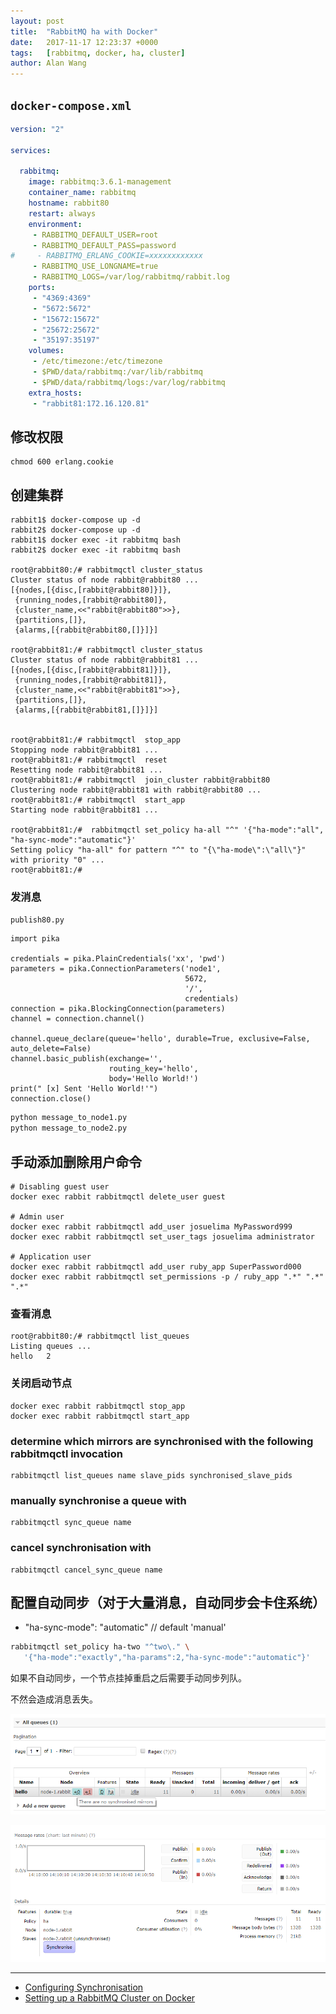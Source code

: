 ```yaml
---
layout: post
title:  "RabbitMQ ha with Docker"
date:   2017-11-17 12:23:37 +0000
tags:   [rabbitmq, docker, ha, cluster]
author: Alan Wang
---
```


## `docker-compose.xml`

```yaml
version: "2"

services:

  rabbitmq:
    image: rabbitmq:3.6.1-management
    container_name: rabbitmq
    hostname: rabbit80
    restart: always
    environment:
     - RABBITMQ_DEFAULT_USER=root
     - RABBITMQ_DEFAULT_PASS=password
#     - RABBITMQ_ERLANG_COOKIE=xxxxxxxxxxxx
     - RABBITMQ_USE_LONGNAME=true
     - RABBITMQ_LOGS=/var/log/rabbitmq/rabbit.log
    ports:
     - "4369:4369"
     - "5672:5672"
     - "15672:15672"
     - "25672:25672"
     - "35197:35197"
    volumes:
     - /etc/timezone:/etc/timezone
     - $PWD/data/rabbitmq:/var/lib/rabbitmq
     - $PWD/data/rabbitmq/logs:/var/log/rabbitmq
    extra_hosts:
     - "rabbit81:172.16.120.81"
```

## 修改权限

```
chmod 600 erlang.cookie
```

## 创建集群

```
rabbit1$ docker-compose up -d
rabbit2$ docker-compose up -d
rabbit1$ docker exec -it rabbitmq bash
rabbit2$ docker exec -it rabbitmq bash

root@rabbit80:/# rabbitmqctl cluster_status
Cluster status of node rabbit@rabbit80 ...
[{nodes,[{disc,[rabbit@rabbit80]}]},
 {running_nodes,[rabbit@rabbit80]},
 {cluster_name,<<"rabbit@rabbit80">>},
 {partitions,[]},
 {alarms,[{rabbit@rabbit80,[]}]}]

root@rabbit81:/# rabbitmqctl cluster_status
Cluster status of node rabbit@rabbit81 ...
[{nodes,[{disc,[rabbit@rabbit81]}]},
 {running_nodes,[rabbit@rabbit81]},
 {cluster_name,<<"rabbit@rabbit81">>},
 {partitions,[]},
 {alarms,[{rabbit@rabbit81,[]}]}]


root@rabbit81:/# rabbitmqctl  stop_app
Stopping node rabbit@rabbit81 ...
root@rabbit81:/# rabbitmqctl  reset
Resetting node rabbit@rabbit81 ...
root@rabbit81:/# rabbitmqctl  join_cluster rabbit@rabbit80
Clustering node rabbit@rabbit81 with rabbit@rabbit80 ...
root@rabbit81:/# rabbitmqctl  start_app
Starting node rabbit@rabbit81 ...

root@rabbit81:/#  rabbitmqctl set_policy ha-all "^" '{"ha-mode":"all", "ha-sync-mode":"automatic"}'
Setting policy "ha-all" for pattern "^" to "{\"ha-mode\":\"all\"}" with priority "0" ...
root@rabbit81:/#
```

### 发消息

`publish80.py`

```
import pika

credentials = pika.PlainCredentials('xx', 'pwd')
parameters = pika.ConnectionParameters('node1',
                                       5672,
                                       '/',
                                       credentials)
connection = pika.BlockingConnection(parameters)
channel = connection.channel()

channel.queue_declare(queue='hello', durable=True, exclusive=False, auto_delete=False)
channel.basic_publish(exchange='',
                      routing_key='hello',
                      body='Hello World!')
print(" [x] Sent 'Hello World!'")
connection.close()
```

```sh
python message_to_node1.py
python message_to_node2.py
```


## 手动添加删除用户命令

```
# Disabling guest user
docker exec rabbit rabbitmqctl delete_user guest

# Admin user
docker exec rabbit rabbitmqctl add_user josuelima MyPassword999
docker exec rabbit rabbitmqctl set_user_tags josuelima administrator

# Application user
docker exec rabbit rabbitmqctl add_user ruby_app SuperPassword000
docker exec rabbit rabbitmqctl set_permissions -p / ruby_app ".*" ".*" ".*"
```




### 查看消息

```
root@rabbit80:/# rabbitmqctl list_queues
Listing queues ...
hello   2
```


### 关闭启动节点

```
docker exec rabbit rabbitmqctl stop_app
docker exec rabbit rabbitmqctl start_app
```


### determine which mirrors are synchronised with the following rabbitmqctl invocation

```
rabbitmqctl list_queues name slave_pids synchronised_slave_pids
```

### manually synchronise a queue with

```
rabbitmqctl sync_queue name
```

### cancel synchronisation with

```
rabbitmqctl cancel_sync_queue name

```


## 配置自动同步（对于大量消息，自动同步会卡住系统）

- "ha-sync-mode": "automatic"  // default 'manual'

```sh
rabbitmqctl set_policy ha-two "^two\." \
   '{"ha-mode":"exactly","ha-params":2,"ha-sync-mode":"automatic"}'
```

如果不自动同步，一个节点挂掉重启之后需要手动同步列队。

不然会造成消息丢失。

![](/assets/images/2017-11-17-2-rabbitmq-ha-with-docker/unsync-queue1.png)

![](/assets/images/2017-11-17-2-rabbitmq-ha-with-docker/unsync-queue2.png)



---

- [Configuring Synchronisation](https://www.rabbitmq.com/ha.html#eager-synchronisation)
- [Setting up a RabbitMQ Cluster on Docker](http://josuelima.github.io/docker/rabbitmq/cluster/2017/04/19/setting-up-a-rabbitmq-cluster-on-docker.html)
